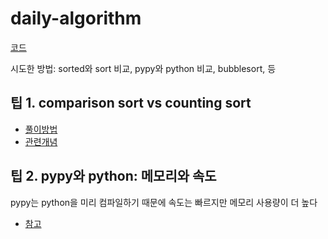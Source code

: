 # daily-algorithm

[코드](https://github.com/lagunerio/daily-algorithm/blob/main/baekjoon/python/20220309-1.py)

시도한 방법: sorted와 sort 비교, pypy와 python 비교, bubblesort, 등

## 팁 1. comparison sort vs counting sort

- [풀이방법](https://www.acmicpc.net/board/view/75549)
- [관련개념](https://ratsgo.github.io/data%20structure&algorithm/2017/10/16/countingsort/)

## 팁 2. pypy와 python: 메모리와 속도

pypy는 python을 미리 컴파일하기 때문에 속도는 빠르지만 메모리 사용량이 더 높다

- [참고](https://www.acmicpc.net/board/view/75593)
